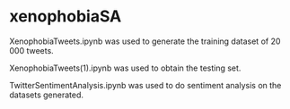# xenophobiaSA

XenophobiaTweets.ipynb was used to generate the training dataset of 20 000 tweets. 

XenophobiaTweets(1).ipynb was used to obtain the testing set. 

TwitterSentimentAnalysis.ipynb was used to do sentiment analysis on the datasets generated.
